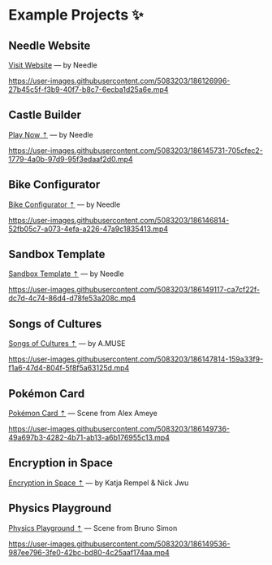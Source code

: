 
# Example Projects ✨

## Needle Website  
<a href="https://needle.tools" target="_blank">Visit Website</a> — by Needle   

https://user-images.githubusercontent.com/5083203/186126996-27b45c5f-f3b9-40f7-b8c7-6ecba1d25a6e.mp4


## Castle Builder
[Play Now ⇡](https://castle.needle.tools) — by Needle   

https://user-images.githubusercontent.com/5083203/186145731-705cfec2-1779-4a0b-97d9-95f3edaaf2d0.mp4




## Bike Configurator
[Bike Configurator ⇡](https://bike.needle.tools) — by Needle  

https://user-images.githubusercontent.com/5083203/186146814-52fb05c7-a073-4efa-a226-47a9c1835413.mp4


## Sandbox Template
[Sandbox Template ⇡](https://fwd.needle.tools/needle-engine/glitch-starter) — by Needle   

https://user-images.githubusercontent.com/5083203/186149117-ca7cf22f-dc7d-4c74-86d4-d78fe53a208c.mp4


## Songs of Cultures  
[Songs of Cultures ⇡](https://fwd.needle.tools/needle-engine/projects/songs-of-cultures) — by A.MUSE  

https://user-images.githubusercontent.com/5083203/186147814-159a33f9-f1a6-47d4-804f-5f8f5a63125d.mp4

## Pokémon Card
[Pokémon Card ⇡](https://fwd.needle.tools/needle-engine/projects/pokemon-card) — Scene from Alex Ameye  

https://user-images.githubusercontent.com/5083203/186149736-49a697b3-4282-4b71-ab13-a6b176955c13.mp4


## Encryption in Space  
[Encryption in Space ⇡](https://fwd.needle.tools/needle-engine/projects/encryption) — by Katja Rempel & Nick Jwu  

## Physics Playground
[Physics Playground ⇡](https://bruno-simon-20k-needle.glitch.me/) — Scene from Bruno Simon  

https://user-images.githubusercontent.com/5083203/186149536-987ee796-3fe0-42bc-bd80-4c25aaf174aa.mp4




